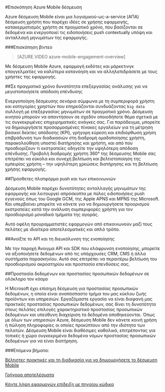 <properties
    pageTitle="Επισκόπηση κινητών δέσμευση | Microsoft Azure"
    description="Επισκόπηση της δέσμευσης Azure κινητές συσκευές"
    services="mobile-engagement"
    documentationCenter="mobile"
    authors="piyushjo"
    manager="erikre"
    editor="" />

<tags
    ms.service="mobile-engagement"
    ms.workload="mobile"
    ms.tgt_pltfrm="mobile-multiple"
    ms.devlang="na"
    ms.topic="hero-article" 
    ms.date="01/04/2016"
    ms.author="piyushjo;matt-gibbs" />

#<a name="azure-mobile-engagement-overview"></a>Επισκόπηση Azure Mobile δέσμευση

Azure δέσμευση Mobile είναι μια λογισμικού-ως-a-service (ΑΠΑ) δέσμευση χρήστη που παρέχει ιδέες σε χρήσης εφαρμογής, κατακερματισμός χρήστη σε πραγματικό χρόνο, που βασίζονται σε δεδομένα και ενεργοποιεί τις ειδοποιήσεις push contextually υπόψη και ανταλλαγή μηνυμάτων της εφαρμογής.

###<a name="overview-video"></a>Επισκόπηση βίντεο
> [AZURE.VIDEO azure-mobile-engagement-overview]

Με δέσμευση Mobile Azure, εφαρμογή εκδότες και μάρκετινγκ επαγγελματίες να καλύτερα κατανόηση και να αλληλεπιδράσετε με τους χρήστες της εφαρμογής.

##<a name="real-time-actionable-analytics-to-maximize-return-on-investment"></a>Σε πραγματικό χρόνο δυνατότητα επεξεργασίας ανάλυσης για να μεγιστοποιήσετε απόδοση επένδυσης

Ενεργοποίηση δέσμευσης σενάρια σύμφωνα με τη συμπεριφορά χρήστη και κατηγορίες χρηστών που επηρεάζονται συνδυάζοντας `big data` συλλογή με επεξεργασίας μηνυμάτων σε πραγματικό χρόνο. Δέσμευση κινητού μπορούν να απαντήσουν σε σχεδόν οποιοδήποτε θέμα σχετικά με τις συγκεκριμένες επιχειρηματικές ανάγκες σας. Για παράδειγμα, μπορείτε να δημιουργήσετε προσαρμοσμένες πίνακες εργαλείων για τη μέτρηση βασικοί δείκτες απόδοσης (KPI), γρήγορη εύρεση και επιδιόρθωση χρήση επιβράδυνση των διαδικασιών στη διαδρομή ομαδοποίησης χρήστη, παρακολούθηση υποστεί διατήρησης και χρήστη, και από που προσδιορίζουν τι εκστρατείες οδηγείτε την υψηλότερη απόδοση επένδυσης. Προβολή διαδρομής χρήστη 360° της δέσμευσης Mobile σάς επιτρέπει να εύκολα και συνεχή βελτίωση και βελτιστοποίηση της εμπειρίας χρήστη – την υψηλότερη χρεώσεις διατήρησης και τη βελτίωση χρήσης εφαρμογής.

##<a name="value-added-push-and-communications-platform"></a>Πρόσθετες πλατφόρμα push και των επικοινωνιών

Δέσμευση Mobile παρέχει δυνατότητες ανταλλαγής μηνυμάτων της εφαρμογής και λειτουργεί απρόσκοπτα με πύλες ειδοποιήσεις push εγγενούς όπως του Google GCM, της Apple APNS και MPNS της Microsoft. Και υπερβαίνει μπορείτε να κάνετε για να δημιουργήσετε προορισμού εκστρατείες κατά την ανάλυση συμπεριφορές χρήστη για τον προσδιορισμό μοναδικά τμήματα της αγοράς.

Αυτό οφέλη προγραμματιστές εφαρμογών από επικοινωνούν μαζί τους πελάτες με ιδιαίτερα αποτελεσματικές και απλό τρόπο.

##<a name="open-apis-and-ease-of-integration"></a>Ανοίξτε το API και τη διευκόλυνση της ενοποίησης

Με την παροχή Άνοιγμα API και SDK που ελάφρυνση ενοποίησης, μπορείτε να αξιοποιήσετε δεδομένων από τις υπάρχουσες CRM, CMS ή άλλα συστήματα παρασκηνίου. Αυτό σας επιτρέπει να περαιτέρω βελτίωση του προσδιορισμού ακροατηρίου και προστασία επενδύσεις σας.

##<a name="data-protection--privacy-across-the-globe"></a>Προστασία δεδομένων και προστασίας προσωπικών δεδομένων σε ολόκληρο τον κόσμο

Η Microsoft έχει επίσημη δέσμευση για προστασίας προσωπικών δεδομένων, η οποία είναι αναπόσπαστο τμήμα του μας κύκλου ζωής προϊόντων και υπηρεσιών. Εργαζόμαστε εργασία να είναι διαφανή μας πρακτικές προστασίας προσωπικών δεδομένων, σας δίνει τη δυνατότητα στους πελάτες επιλογές χαρακτηριστικό προστασίας προσωπικών δεδομένων και υπεύθυνη διαχείριση τα δεδομένα αποθηκεύονται. Όπως με όλων των υπηρεσιών Azure, δέσμευση Mobile δεν κάνετε κοινή χρήση ή πώληση πληροφορίες οι οποίες προκύπτουν από την ιδιότητα των πελατών. Δέσμευση Mobile είναι διαθέσιμες καθολικά, επιτρέποντας για τοπικές ή χώρα συγκεκριμένα δεδομένα νόμων προστασίας προσωπικών δεδομένων για να είναι διατήρηση.

###<a name="next-steps"></a>Επόμενα βήματα:

[Βέλτιστες πρακτικές και τη διαδικασία για να δημιουργήσετε το δέσμευση Mobile](mobile-engagement-getting-started-best-practices.md)

[Γρήγορα αποτελέσματα](/documentation/services/mobile-engagement/)

[Κάντε λήψη εφαρμογών επίδειξη με πηγαίου κώδικα](https://aka.ms/azmedemoapps)
